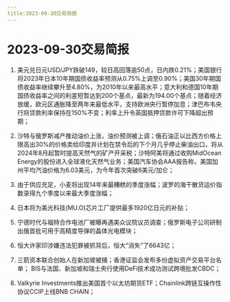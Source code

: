 ```yaml
---
title:2023-09-30交易简报
---
```

# 2023-09-30交易简报
1. 美元兑日元USD/JPY跌破149，较日高回落逾50点，日内跌0.21%；美国银行将2023年日本10年期国债收益率预测从0.75%上调至0.90%；美国30年期国债收益率继续攀升至4.80%，为2010年以来最高水平；意大利和德国10年期国债收益率之间的利差短暂达到200个基点，最新为194.00个基点；随着经济放缓，欧元区通胀降至两年来最低水平，支持欧洲央行暂停加息；津巴布韦央行将贷款利率保持在150%不变；利率上升令英国抵押贷款许可下降超出预期；

2. 沙特与俄罗斯减产推动油价上涨，油价预测被上调；俄石油正以比西方价格上限高出30%的价格卖给印度并计划在禁令后的下个月几乎停止柴油出口，将从2024年8月起暂时提高天然气的矿产开采税；沙特阿美将通过收购MidOcean Energy的股份进入全球液化天然气业务；美国汽车协会AAA报告称，美国加州平均汽油价格为6.03美元，为今年首次突破6美元/加仑；

3. 由于供应充足，小麦将出现14年来最糟糕的季度涨幅；波罗的海干散货运价指数录得九个季度以来最大季度涨幅；

4. 日本将为美光科技(MU.O)芯片工厂提供最多1920亿日元的补贴；

5. 宁德时代与福特合作电池厂被曝再遇美众议院议员调查；俄罗斯电子公司研制出俄首批可用于高精度导弹的晶体光电模块；

6. 恒大许家印涉嫌违法犯罪被抓背后，恒大“消失”了6643亿；

7. 三箭资本联合创始人在新加坡被捕；香港证监会发布多份虚拟资产交易平台名单； BIS与法国、新加坡和瑞士央行使用DeFi技术成功测试跨境批发CBDC；

8. Valkyrie Investments推出美国首个以太坊期货ETF；Chainlink跨链互操作性协议CCIP上线BNB CHAIN；
